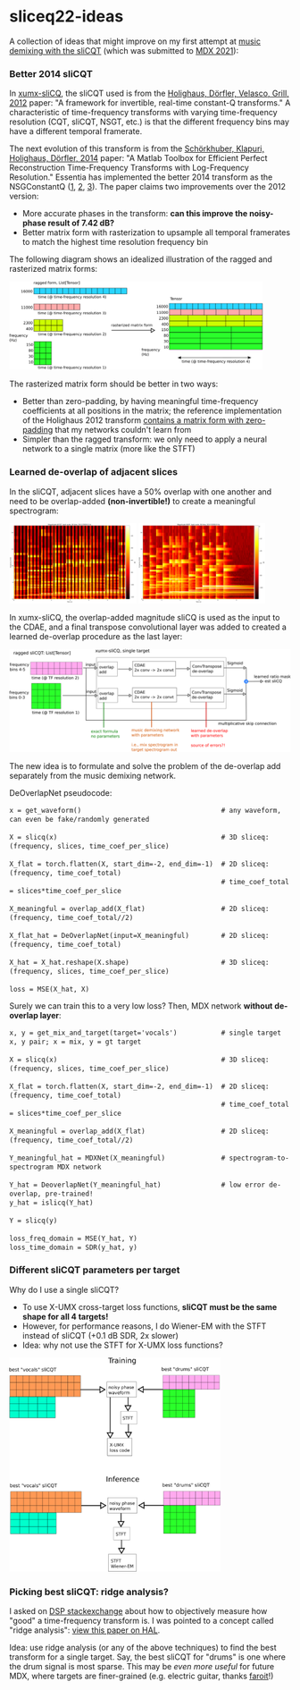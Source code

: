 # sliceq22-ideas

A collection of ideas that might improve on my first attempt at [music demixing with the sliCQT](https://github.com/sevagh/xumx-sliCQ) (which was submitted to [MDX 2021](https://mdx-workshop.github.io/)):

### Better 2014 sliCQT

In [xumx-sliCQ](https://github.com/sevagh/xumx-sliCQ), the sliCQT used is from the [Holighaus, Dörfler, Velasco, Grill, 2012](https://arxiv.org/abs/1210.0084) paper: "A framework for invertible, real-time constant-Q transforms." A characteristic of time-frequency transforms with varying time-frequency resolution (CQT, sliCQT, NSGT, etc.) is that the different frequency bins may have a different temporal framerate.

The next evolution of this transform is from the [Schörkhuber, Klapuri, Holighaus, Dörfler, 2014](https://www.researchgate.net/publication/274009051_A_Matlab_Toolbox_for_Efficient_Perfect_Reconstruction_Time-Frequency_Transforms_with_Log-Frequency_Resolution) paper: "A Matlab Toolbox for Efficient Perfect Reconstruction Time-Frequency Transforms with Log-Frequency Resolution." Essentia has implemented the better 2014 transform as the NSGConstantQ ([1](https://essentia.upf.edu/reference/std_NSGConstantQ.html), [2](https://mtg.github.io/essentia-labs/news/2019/02/07/invertible-constant-q/), [3](https://github.com/MTG/essentia/issues/136)). The paper claims two improvements over the 2012 version:
* More accurate phases in the transform: **can this improve the noisy-phase result of 7.42 dB?**
* Better matrix form with rasterization to upsample all temporal framerates to match the highest time resolution frequency bin

The following diagram shows an idealized illustration of the ragged and rasterized matrix forms:

<img src=".github/slicq_shape.png" width="90%"/>

The rasterized matrix form should be better in two ways:
* Better than zero-padding, by having meaningful time-frequency coefficients at all positions in the matrix; the reference implementation of the Holighaus 2012 transform [contains a matrix form with zero-padding](https://github.com/sevagh/nsgt#ragged-vs-matrix) that my networks couldn't learn from
* Simpler than the ragged transform: we only need to apply a neural network to a single matrix (more like the STFT)

### Learned de-overlap of adjacent slices

In the sliCQT, adjacent slices have a 50% overlap with one another and need to be overlap-added **(non-invertible!)** to create a meaningful spectrogram:

<img src=".github/sliced_flatten.png" width="45%"/> <img src=".github/nonsliced.png" width="45%"/>

In xumx-sliCQ, the overlap-added magnitude sliCQ is used as the input to the CDAE, and a final transpose convolutional layer was added to created a learned de-overlap procedure as the last layer:

<img src=".github/xumx_slicq_pertarget_largefont.png" width="100%"/>

The new idea is to formulate and solve the problem of the de-overlap add separately from the music demixing network.

DeOverlapNet pseudocode:
```
x = get_waveform()                                   # any waveform, can even be fake/randomly generated

X = slicq(x)                                         # 3D sliceq: (frequency, slices, time_coef_per_slice)

X_flat = torch.flatten(X, start_dim=-2, end_dim=-1)  # 2D sliceq: (frequency, time_coef_total)
                                                     # time_coef_total = slices*time_coef_per_slice

X_meaningful = overlap_add(X_flat)                   # 2D sliceq: (frequency, time_coef_total//2)

X_flat_hat = DeOverlapNet(input=X_meaningful)        # 2D sliceq: (frequency, time_coef_total)

X_hat = X_hat.reshape(X.shape)                       # 3D sliceq: (frequency, slices, time_coef_per_slice)

loss = MSE(X_hat, X)
```

Surely we can train this to a very low loss? Then, MDX network **without de-overlap layer**:

```
x, y = get_mix_and_target(target='vocals')           # single target x, y pair; x = mix, y = gt target

X = slicq(x)                                         # 3D sliceq: (frequency, slices, time_coef_per_slice)

X_flat = torch.flatten(X, start_dim=-2, end_dim=-1)  # 2D sliceq: (frequency, time_coef_total)
                                                     # time_coef_total = slices*time_coef_per_slice

X_meaningful = overlap_add(X_flat)                   # 2D sliceq: (frequency, time_coef_total//2)

Y_meaningful_hat = MDXNet(X_meaningful)              # spectrogram-to-spectrogram MDX network

Y_hat = DeoverlapNet(Y_meaningful_hat)               # low error de-overlap, pre-trained!
y_hat = islicq(Y_hat)

Y = slicq(y)

loss_freq_domain = MSE(Y_hat, Y)
loss_time_domain = SDR(y_hat, y)
```

### Different sliCQT parameters per target

Why do I use a single sliCQT?

* To use X-UMX cross-target loss functions, **sliCQT must be the same shape for all 4 targets!**
* However, for performance reasons, I do Wiener-EM with the STFT instead of sliCQT (+0.1 dB SDR, 2x slower)
* Idea: why not use the STFT for X-UMX loss functions?

<img src=".github/different_slicqt.png" width="75%"/>

### Picking best sliCQT: ridge analysis?

I asked on [DSP stackexchange](https://dsp.stackexchange.com/questions/78422/how-to-objectively-measure-how-good-a-time-frequency-representation-of-music-i) about how to objectively measure how "good" a time-frequency transform is. I was pointed to a concept called "ridge analysis": [view this paper on HAL](https://hal.archives-ouvertes.fr/hal-02945707/document).

Idea: use ridge analysis (or any of the above techniques) to find the best transform for a single target. Say, the best sliCQT for "drums" is one where the drum signal is most sparse. This may be _even more useful_ for future MDX, where targets are finer-grained (e.g. electric guitar, thanks [faroit](https://github.com/faroit)!)
